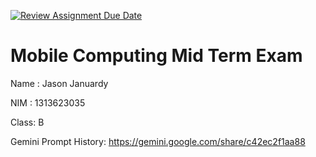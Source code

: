 [![Review Assignment Due Date](https://classroom.github.com/assets/deadline-readme-button-22041afd0340ce965d47ae6ef1cefeee28c7c493a6346c4f15d667ab976d596c.svg)](https://classroom.github.com/a/T0qt99Uw)
# Mobile Computing Mid Term Exam
Name : Jason Januardy

NIM  : 1313623035

Class: B

Gemini Prompt History: https://gemini.google.com/share/c42ec2f1aa88

